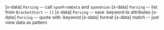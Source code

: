 [x-data] `Parsing` -- call `spanFromData` and `spanUnion`
[x-data] `Parsing` -- list from `BracketStart` -- `[]`
[x-data] `Parsing` -- save :keyword to attributes
[x-data] `Parsing` -- quote with :keyword
[x-data] format
[x-data] match -- just view data as pattern
